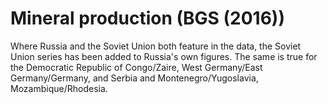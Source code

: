 # Mineral production (BGS (2016))

Where Russia and the Soviet Union both feature in the data, the Soviet Union series has been added to Russia's own figures. The same is true for the Democratic Republic of Congo/Zaire, West Germany/East Germany/Germany, and Serbia and Montenegro/Yugoslavia, Mozambique/Rhodesia.